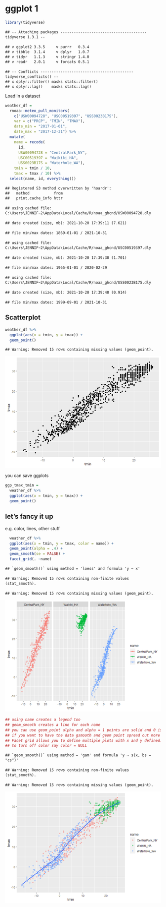ggplot 1
================

``` r
library(tidyverse)
```

    ## -- Attaching packages --------------------------------------- tidyverse 1.3.1 --

    ## v ggplot2 3.3.5     v purrr   0.3.4
    ## v tibble  3.1.4     v dplyr   1.0.7
    ## v tidyr   1.1.3     v stringr 1.4.0
    ## v readr   2.0.1     v forcats 0.5.1

    ## -- Conflicts ------------------------------------------ tidyverse_conflicts() --
    ## x dplyr::filter() masks stats::filter()
    ## x dplyr::lag()    masks stats::lag()

Load in a dataset

``` r
weather_df = 
  rnoaa::meteo_pull_monitors(
    c("USW00094728", "USC00519397", "USS0023B17S"),
    var = c("PRCP", "TMIN", "TMAX"), 
    date_min = "2017-01-01",
    date_max = "2017-12-31") %>%
  mutate(
    name = recode(
      id, 
      USW00094728 = "CentralPark_NY", 
      USC00519397 = "Waikiki_HA",
      USS0023B17S = "Waterhole_WA"),
    tmin = tmin / 10,
    tmax = tmax / 10) %>%
  select(name, id, everything())
```

    ## Registered S3 method overwritten by 'hoardr':
    ##   method           from
    ##   print.cache_info httr

    ## using cached file: C:\Users\JENNIF~2\AppData\Local/Cache/R/noaa_ghcnd/USW00094728.dly

    ## date created (size, mb): 2021-10-20 17:39:11 (7.621)

    ## file min/max dates: 1869-01-01 / 2021-10-31

    ## using cached file: C:\Users\JENNIF~2\AppData\Local/Cache/R/noaa_ghcnd/USC00519397.dly

    ## date created (size, mb): 2021-10-20 17:39:30 (1.701)

    ## file min/max dates: 1965-01-01 / 2020-02-29

    ## using cached file: C:\Users\JENNIF~2\AppData\Local/Cache/R/noaa_ghcnd/USS0023B17S.dly

    ## date created (size, mb): 2021-10-20 17:39:40 (0.914)

    ## file min/max dates: 1999-09-01 / 2021-10-31

## Scatterplot

``` r
weather_df %>% 
  ggplot(aes(x = tmin, y = tmax)) +
  geom_point()
```

    ## Warning: Removed 15 rows containing missing values (geom_point).

![](viz_part1_files/figure-gfm/unnamed-chunk-3-1.png)<!-- -->

you can save ggplots

``` r
ggp_tmax_tmin =
  weather_df %>% 
  ggplot(aes(x = tmin, y = tmax)) +
  geom_point()
```

## let’s fancy it up

e.g. color, lines, other stuff

``` r
  weather_df %>% 
  ggplot(aes(x = tmin, y = tmax, color = name)) +
  geom_point(alpha = .4) + 
  geom_smooth(se = FALSE) + 
  facet_grid(. ~name)
```

    ## `geom_smooth()` using method = 'loess' and formula 'y ~ x'

    ## Warning: Removed 15 rows containing non-finite values (stat_smooth).

    ## Warning: Removed 15 rows containing missing values (geom_point).

![](viz_part1_files/figure-gfm/unnamed-chunk-5-1.png)<!-- -->

``` r
## using name creates a legend too
## geom_smooth creates a line for each name 
## you can use geom_point alpha and alpha = 1 points are solid and 0 is clear
## if you want to have the data gsmooth and geom point spread out more use facet grid
## Facet grid allows you to define multiple plots with x and y defined. name would tell them that you don't want to separate out the rows.
## to turn off color say color = NULL 
```

    ## `geom_smooth()` using method = 'gam' and formula 'y ~ s(x, bs = "cs")'

    ## Warning: Removed 15 rows containing non-finite values (stat_smooth).

    ## Warning: Removed 15 rows containing missing values (geom_point).

![](viz_part1_files/figure-gfm/unnamed-chunk-6-1.png)<!-- -->
